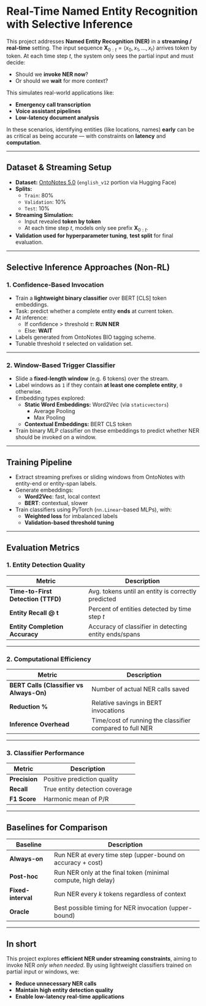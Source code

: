 # Real-Time Named Entity Recognition with Selective Inference

This project addresses **Named Entity Recognition (NER)** in a **streaming / real-time** setting. The input sequence $\mathbf{X}_{0:t} = \langle x_0, x_1, \dots, x_t \rangle$
arrives token by token. At each time step $t$, the system only sees the partial input and must decide:

- Should we **invoke NER now**?
- Or should we **wait** for more context?

This simulates real-world applications like:
- **Emergency call transcription**
- **Voice assistant pipelines**
- **Low-latency document analysis**

In these scenarios, identifying entities (like locations, names) **early** can be as critical as being accurate — with constraints on **latency** and **computation**.

---

## Dataset & Streaming Setup

- **Dataset:** [OntoNotes 5.0](https://huggingface.co/datasets/conll2012_ontonotesv5) (`english_v12` portion via Hugging Face)
- **Splits:**
  - `Train`: 80%
  - `Validation`: 10%
  - `Test`: 10%
- **Streaming Simulation:**
  - Input revealed **token by token**
  - At each time step $t$, models only see prefix $\mathbf{X}_{0:t}$.
- **Validation used for hyperparameter tuning**, **test split** for final evaluation.

---

## Selective Inference Approaches (Non-RL)

### 1. Confidence-Based Invocation

- Train a **lightweight binary classifier** over BERT [CLS] token embeddings.
- Task: predict whether a complete entity **ends** at current token.
- At inference:
  - If confidence > threshold $\tau$: **RUN NER**
  - Else: **WAIT**
- Labels generated from OntoNotes BIO tagging scheme.
- Tunable threshold $\tau$ selected on validation set.

---

### 2. Window-Based Trigger Classifier

- Slide a **fixed-length window** (e.g. 6 tokens) over the stream.
- Label windows as `1` if they contain **at least one complete entity**, `0` otherwise.
- Embedding types explored:
  - **Static Word Embeddings:** Word2Vec (via `staticvectors`)
    - Average Pooling
    - Max Pooling
  - **Contextual Embeddings:** BERT CLS token
- Train binary MLP classifier on these embeddings to predict whether NER should be invoked on a window.

---

## Training Pipeline

- Extract streaming prefixes or sliding windows from OntoNotes with entity-end or entity-span labels.
- Generate embeddings:
  - **Word2Vec**: fast, local context
  - **BERT**: contextual, slower
- Train classifiers using PyTorch (`nn.Linear`-based MLPs), with:
  - **Weighted loss** for imbalanced labels
  - **Validation-based threshold tuning**

---

## Evaluation Metrics

### 1. Entity Detection Quality

| Metric                         | Description                                                |
|-------------------------------|------------------------------------------------------------|
| **Time-to-First Detection (TTFD)** | Avg. tokens until an entity is correctly predicted         |
| **Entity Recall @ t**         | Percent of entities detected by time step $t$         |
| **Entity Completion Accuracy**| Accuracy of classifier in detecting entity ends/spans     |

---

### 2. Computational Efficiency

| Metric                       | Description                                               |
|-----------------------------|-----------------------------------------------------------|
| **BERT Calls (Classifier vs Always-On)** | Number of actual NER calls saved |
| **Reduction %**             | Relative savings in BERT invocations                     |
| **Inference Overhead**      | Time/cost of running the classifier compared to full NER |

---

### 3. Classifier Performance

| Metric      | Description                     |
|-------------|---------------------------------|
| **Precision** | Positive prediction quality     |
| **Recall**    | True entity detection coverage  |
| **F1 Score**  | Harmonic mean of P/R            |

---

## Baselines for Comparison

| Baseline         | Description                                                   |
|------------------|---------------------------------------------------------------|
| **Always-on**     | Run NER at every time step (upper-bound on accuracy + cost)   |
| **Post-hoc**      | Run NER only at the final token (minimal compute, high delay) |
| **Fixed-interval**| Run NER every $k$ tokens regardless of context            |
| **Oracle**        | Best possible timing for NER invocation (upper-bound)         |

---

## In short

This project explores **efficient NER under streaming constraints**, aiming to invoke NER *only when needed*. By using lightweight classifiers trained on partial input or windows, we:
- **Reduce unnecessary NER calls**
- **Maintain high entity detection quality**
- **Enable low-latency real-time applications**


